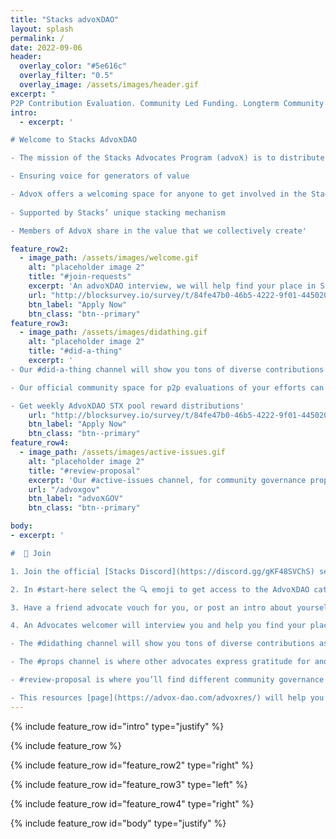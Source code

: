 ```yaml
---
title: "Stacks advoӾDAO"
layout: splash
permalink: /
date: 2022-09-06
header:
  overlay_color: "#5e616c"
  overlay_filter: "0.5"
  overlay_image: /assets/images/header.gif
excerpt: "
P2P Contribution Evaluation. Community Led Funding. Longterm Community Power & Innovation."
intro: 
  - excerpt: '

# Welcome to Stacks AdvoӾDAO

- The mission of the Stacks Advocates Program (advoӾ) is to distribute power 

- Ensuring voice for generators of value 

- AdvoӾ offers a welcoming space for anyone to get involved in the Stacks community
 
- Supported by Stacks’ unique stacking mechanism 

- Members of AdvoӾ share in the value that we collectively create'

feature_row2:
  - image_path: /assets/images/welcome.gif
    alt: "placeholder image 2"
    title: "#join-requests"
    excerpt: 'An advoӾDAO interview, we will help find your place in Stacks 💯'
    url: "http://blocksurvey.io/survey/t/84fe47b0-46b5-4222-9f01-445020467e5d/r/o"
    btn_label: "Apply Now"
    btn_class: "btn--primary"
feature_row3:
  - image_path: /assets/images/didathing.gif
    alt: "placeholder image 2"
    title: "#did-a-thing"
    excerpt: ' 
- Our #did-a-thing channel will show you tons of diverse contributions. 

- Our official community space for p2p evaluations of your efforts can in the ecosystem. 

- Get weekly AdvoӾDAO STX pool reward distributions'
    url: "http://blocksurvey.io/survey/t/84fe47b0-46b5-4222-9f01-445020467e5d/r/o"
    btn_label: "Apply Now"
    btn_class: "btn--primary"
feature_row4:
  - image_path: /assets/images/active-issues.gif
    alt: "placeholder image 2"
    title: "#review-proposal"
    excerpt: 'Our #active-issues channel, for community governance proposals.'
    url: "/advoxgov"
    btn_label: "advoӾGOV"
    btn_class: "btn--primary"

body:
- excerpt: ' 

#  🤝 Join

1. Join the official [Stacks Discord](https://discord.gg/gKF48SVChS) server 

2. In #start-here select the 🔍 emoji to get access to the AdvoӾDAO category

3. Have a friend advocate vouch for you, or post an intro about yourself directly in the #join-requests channel

4. An Advocates welcomer will interview you and help you find your place in the program

- The #didathing channel will show you tons of diverse contributions as examples of the things you can contribute to the ecosystem

- The #props channel is where other advocates express gratitude for another community member for something they did, garnering an environment of mutual appreciation.

- #review-proposal is where you’ll find different community governance proposals to learn why the advocates program is the way it is now. 

- This resources [page](https://advox-dao.com/advoxres/) will help you find more information about the advocates program'
---
```

{% include feature_row id="intro" type="justify" %}

{% include feature_row %}

{% include feature_row id="feature_row2" type="right" %}

{% include feature_row id="feature_row3" type="left" %}

{% include feature_row id="feature_row4" type="right" %}

{% include feature_row id="body" type="justify" %}
